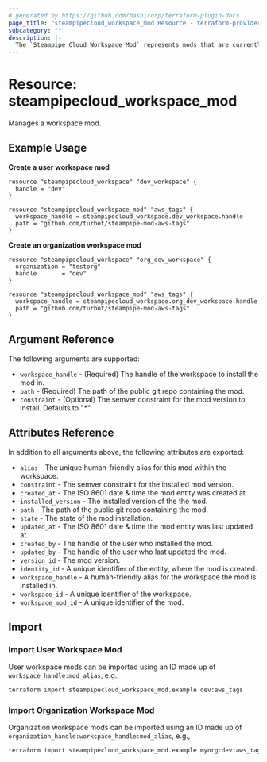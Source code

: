 ```yaml
---
# generated by https://github.com/hashicorp/terraform-plugin-docs
page_title: "steampipecloud_workspace_mod Resource - terraform-provider-steampipecloud"
subcategory: ""
description: |-
  The `Steampipe Cloud Workspace Mod` represents mods that are currently installed in the workspace.
---
```


# Resource: steampipecloud_workspace_mod

Manages a workspace mod.

## Example Usage

**Create a user workspace mod**

```hcl
resource "steampipecloud_workspace" "dev_workspace" {
  handle = "dev"
}

resource "steampipecloud_workspace_mod" "aws_tags" {
  workspace_handle = steampipecloud_workspace.dev_workspace.handle
  path = "github.com/turbot/steampipe-mod-aws-tags"
}
```

**Create an organization workspace mod**

```hcl
resource "steampipecloud_workspace" "org_dev_workspace" {
  organization = "testorg"
  handle       = "dev"
}

resource "steampipecloud_workspace_mod" "aws_tags" {
  workspace_handle = steampipecloud_workspace.org_dev_workspace.handle
  path = "github.com/turbot/steampipe-mod-aws-tags"
}
```

## Argument Reference

The following arguments are supported:

- `workspace_handle` - (Required) The handle of the workspace to install the mod in.
- `path` - (Required) The path of the public git repo containing the mod.
- `constraint` - (Optional) The semver constraint for the mod version to install. Defaults to "*".

## Attributes Reference

In addition to all arguments above, the following attributes are exported:

- `alias` - The unique human-friendly alias for this mod within the workspace.
- `constraint` - The semver constraint for the installed mod version.
- `created_at` - The ISO 8601 date & time the mod entity was created at.
- `installed_version` - The installed version of the the mod.
- `path` - The path of the public git repo containing the mod.
- `state` - The state of the mod installation.
- `updated_at` - The ISO 8601 date & time the mod entity was last updated at.
- `created_by` - The handle of the user who installed the mod.
- `updated_by` - The handle of the user who last updated the mod.
- `version_id` - The mod version.
- `identity_id` - A unique identifier of the entity, where the mod is created.
- `workspace_handle` - A human-friendly alias for the workspace the mod is installed in.
- `workspace_id` - A unique identifier of the workspace.
- `workspace_mod_id` - A unique identifier of the mod.

## Import

### Import User Workspace Mod

User workspace mods can be imported using an ID made up of `workspace_handle:mod_alias`, e.g.,

```sh
terraform import steampipecloud_workspace_mod.example dev:aws_tags
```

### Import Organization Workspace Mod

Organization workspace mods can be imported using an ID made up of `organization_handle:workspace_handle:mod_alias`, e.g.,

```sh
terraform import steampipecloud_workspace_mod.example myorg:dev:aws_tags
```
